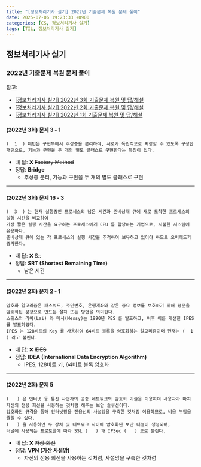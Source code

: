 ```yaml
---
title: "[정보처리기사 실기] 2022년 기출문제 복원 문제 풀이"
date: 2025-07-06 19:23:33 +0900
categories: [CS, 정보처리기사 실기]
tags: [TIL, 정보처리기사 실기]
---
```

## 정보처리기사 실기
### 2022년 기출문제 복원 문제 풀이

참고: 
- [[정보처리기사 실기] 2022년 3회 기출문제 복원 및 답/해설](https://sssinga.tistory.com/entry/%EC%A0%95%EB%B3%B4%EC%B2%98%EB%A6%AC%EA%B8%B0%EC%82%AC-%EC%8B%A4%EA%B8%B0-2022%EB%85%84-3%ED%9A%8C-%EA%B8%B0%EC%B6%9C%EB%AC%B8%EC%A0%9C-%EB%B3%B5%EC%9B%90-%EB%B0%8F-%EB%8B%B5%ED%95%B4%EC%84%A4)
- [[정보처리기사 실기] 2022년 2회 기출문제 복원 및 답/해설](https://sssinga.tistory.com/entry/%EC%A0%95%EB%B3%B4%EC%B2%98%EB%A6%AC%EA%B8%B0%EC%82%AC-%EC%8B%A4%EA%B8%B0-2022%EB%85%84-2%ED%9A%8C-%EA%B8%B0%EC%B6%9C%EB%AC%B8%EC%A0%9C-%EB%B3%B5%EC%9B%90-%EB%B0%8F-%EB%8B%B5%ED%95%B4%EC%84%A4)
- [[정보처리기사 실기] 2022년 1회 기출문제 복원 및 답/해설](https://sssinga.tistory.com/entry/%EC%A0%95%EB%B3%B4%EC%B2%98%EB%A6%AC%EA%B8%B0%EC%82%AC-%EC%8B%A4%EA%B8%B0-2022%EB%85%84-1%ED%9A%8C-%EA%B8%B0%EC%B6%9C%EB%AC%B8%EC%A0%9C-%EB%B3%B5%EC%9B%90-%EB%B0%8F-%EB%8B%B5%ED%95%B4%EC%84%A4)

#### (2022년 3회) 문제 3 - 1
```
(  1  ) 패턴은 구현부에서 추상층을 분리하여, 서로가 독립적으로 확장할 수 있도록 구성한 패턴으로, 기능과 구현을 두 개의 별도 클래스로 구현한다는 특징이 있다.
```

- 내 답: ❌ ~~Factory Method~~
- 정답: **Bridge**
  - 추상층 분리, 기능과 구현을 두 개의 별도 클래스로 구현

---

#### (2022년 3회) 문제 16 - 3

```
(  3  ) 는 현재 실행중인 프로세스의 남은 시간과 준비상태 큐에 새로 도착한 프로세스의 실행 시간을 비교하여 
가장 짧은 실행 시간을 요구하는 프로세스에게 CPU 를 할당하는 기법으로, 시불한 시스템에 유용하다.
준비상태 큐에 있는 각 프로세스의 실행 시간을 추적하여 보유하고 있어야 하므로 오버헤드가 증가한다.
```

- 내 답: ❌ ~~S..~~
- 정답: **SRT (Shortest Remaining Time)**
  - 남은 시간

---

#### (2022년 2회) 문제 2 - 1

```
암호화 알고리즘은 패스워드, 주민번호, 은행계좌와 같은 중요 정보를 보호하기 위해 평문을 암호화된 문장으로 만드는 절차 또는 방법을 의미한다.
스위스의 라이(Lai) 와 메시(Messy)는 1990년 PES 를 발표하고, 이후 이를 개선한 IPES 를 발표하였다.
IPES 는 128비트의 Key 를 사용하여 64비트 블록을 암호화하는 알고리즘이며 현재는 (  1  ) 라고 불린다.
```

- 내 답: ❌ ~~IDES~~
- 정답: **IDEA (International Data Encryption Algorithm)**
  - IPES, 128비트 키, 64비트 블록 암호화

---

#### (2022년 2회) 문제 5

```
(   ) 은 인터넷 등 통신 사업자의 공중 네트워크와 암호화 기술을 이용하여 사용자가 마치 자신의 전용 회선을 사용하는 것처럼 해주는 보안 솔루션이다.
암호화된 규격을 통해 인터넷망을 전용선의 사설망을 구축한 것처럼 이용하므로, 비용 부담을 줄일 수 있다.
(   ) 을 사용하면 두 장치 및 네트워크 사이에 암호화된 보안 터널이 생성되며, 
터널에 사용되는 프로토콜에 따라 SSL (   ) 과 IPSec (   ) 으로 불린다.
```

- 내 답: ❌ ~~가상 회선~~
- 정답: **VPN (가산 사설망)**
  - 자신의 전용 회선을 사용하는 것처럼, 사설망을 구축한 것처럼

